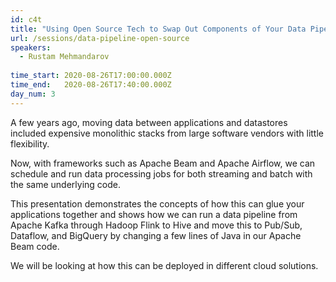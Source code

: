 ```yaml
---
id: c4t
title: "Using Open Source Tech to Swap Out Components of Your Data Pipeline"
url: /sessions/data-pipeline-open-source
speakers:
  - Rustam Mehmandarov
  
time_start: 2020-08-26T17:00:00.000Z
time_end:   2020-08-26T17:40:00.000Z
day_num: 3
---
```


A few years ago, moving data between applications and datastores included expensive monolithic stacks from large software vendors with little flexibility.

Now, with frameworks such as Apache Beam and Apache Airflow, we can schedule and run data processing jobs for both streaming and batch with the same underlying code.

This presentation demonstrates the concepts of how this can glue your applications together and shows how we can run a data pipeline from Apache Kafka through Hadoop Flink to Hive and move this to Pub/Sub, Dataflow, and BigQuery by changing a few lines of Java in our Apache Beam code.

We will be looking at how this can be deployed in different cloud solutions.